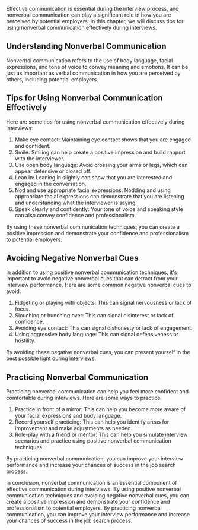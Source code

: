 
Effective communication is essential during the interview process, and nonverbal communication can play a significant role in how you are perceived by potential employers. In this chapter, we will discuss tips for using nonverbal communication effectively during interviews.

Understanding Nonverbal Communication
-------------------------------------

Nonverbal communication refers to the use of body language, facial expressions, and tone of voice to convey meaning and emotions. It can be just as important as verbal communication in how you are perceived by others, including potential employers.

Tips for Using Nonverbal Communication Effectively
--------------------------------------------------

Here are some tips for using nonverbal communication effectively during interviews:

1. Make eye contact: Maintaining eye contact shows that you are engaged and confident.
2. Smile: Smiling can help create a positive impression and build rapport with the interviewer.
3. Use open body language: Avoid crossing your arms or legs, which can appear defensive or closed off.
4. Lean in: Leaning in slightly can show that you are interested and engaged in the conversation.
5. Nod and use appropriate facial expressions: Nodding and using appropriate facial expressions can demonstrate that you are listening and understanding what the interviewer is saying.
6. Speak clearly and confidently: Your tone of voice and speaking style can also convey confidence and professionalism.

By using these nonverbal communication techniques, you can create a positive impression and demonstrate your confidence and professionalism to potential employers.

Avoiding Negative Nonverbal Cues
--------------------------------

In addition to using positive nonverbal communication techniques, it's important to avoid negative nonverbal cues that can detract from your interview performance. Here are some common negative nonverbal cues to avoid:

1. Fidgeting or playing with objects: This can signal nervousness or lack of focus.
2. Slouching or hunching over: This can signal disinterest or lack of confidence.
3. Avoiding eye contact: This can signal dishonesty or lack of engagement.
4. Using aggressive body language: This can signal defensiveness or hostility.

By avoiding these negative nonverbal cues, you can present yourself in the best possible light during interviews.

Practicing Nonverbal Communication
----------------------------------

Practicing nonverbal communication can help you feel more confident and comfortable during interviews. Here are some ways to practice:

1. Practice in front of a mirror: This can help you become more aware of your facial expressions and body language.
2. Record yourself practicing: This can help you identify areas for improvement and make adjustments as needed.
3. Role-play with a friend or mentor: This can help you simulate interview scenarios and practice using positive nonverbal communication techniques.

By practicing nonverbal communication, you can improve your interview performance and increase your chances of success in the job search process.

In conclusion, nonverbal communication is an essential component of effective communication during interviews. By using positive nonverbal communication techniques and avoiding negative nonverbal cues, you can create a positive impression and demonstrate your confidence and professionalism to potential employers. By practicing nonverbal communication, you can improve your interview performance and increase your chances of success in the job search process.
